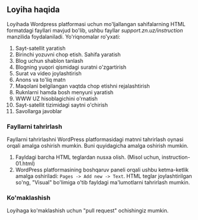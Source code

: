 ## Loyiha haqida
Loyihada Wordpress platformasi uchun mo'ljallangan sahifalarning HTML formatdagi fayllari mavjud bo'lib, ushbu fayllar _support.zn.uz/instruction_ manzilida foydalaniladi. Yo'riqnomalar ro'yxati:
1. Sayt-satellit yaratish
2. Birinchi yozuvni chop etish. Sahifa yaratish
3. Blog uchun shablon tanlash
4. Blogning yuqori qismidagi suratni o'zgartirish
5. Surat va video joylashtirish
6. Anons va to'liq matn
7. Maqolani belgilangan vaqtda chop etishni rejalashtirish
8. Ruknlarni hamda bosh menyuni yaratish
9. WWW UZ hisoblagichini o'rnatish
10. Sayt-satellit tizimidagi saytni o'chirish
11. Savollarga javoblar


### Fayllarni tahrirlash
Fayllarni tahrirlashni WordPress platformasidagi matnni tahrirlash oynasi orqali amalga oshirish mumkin. Buni quyidagicha amalga oshirish mumkin.
1. Fayldagi barcha HTML teglardan nusxa olish. (Misol uchun, instruction-01.html)
2. WordPress platformasining boshqaruv paneli orqali ushbu ketma-ketlik amalga oshiriladi: `Pages -> Add new -> Text`. HTML teglar joylashtirilgan so'ng, "Visual" bo'limiga o'tib fayldagi ma'lumotlarni tahrirlash mumkin.
### Ko'maklashish
Loyihaga ko'maklashish uchun "pull request" ochishingiz mumkin.
